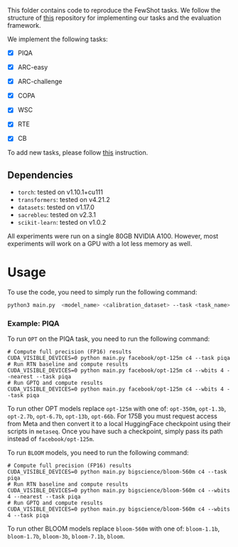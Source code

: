 This folder contains code to reproduce the FewShot tasks. We follow the structure of 
[this](https://github.com/EleutherAI/lm-evaluation-harness) repository for implementing 
our tasks and the evaluation framework.

We implement the following tasks:
- [x] PIQA
- [x] ARC-easy
- [x] ARC-challenge
- [x] COPA
- [x] WSC
- [x] RTE
- [x] CB


To add new tasks, please follow [this](https://github.com/EleutherAI/lm-evaluation-harness#code-structure) 
instruction.

## Dependencies

* `torch`: tested on v1.10.1+cu111
* `transformers`: tested on v4.21.2
* `datasets`: tested on v1.17.0
* `sacrebleu`: tested on v2.3.1
* `scikit-learn`: tested on v1.0.2

All experiments were run on a single 80GB NVIDIA A100. However, most experiments will work on a GPU with a lot less memory as well.

# Usage

To use the code, you need to simply run the following command:

```bash 
python3 main.py  <model_name> <calibration_dataset> --task <task_name> --num_fewshot <num_fewshot> 
```

### Example: PIQA

To run `OPT` on the PIQA task, you need to run the following command:
```
# Compute full precision (FP16) results 
CUDA_VISIBLE_DEVICES=0 python main.py facebook/opt-125m c4 --task piqa
# Run RTN baseline and compute results
CUDA_VISIBLE_DEVICES=0 python main.py facebook/opt-125m c4 --wbits 4 --nearest --task piqa
# Run GPTQ and compute results
CUDA_VISIBLE_DEVICES=0 python main.py facebook/opt-125m c4 --wbits 4 --task piqa
````

To run other OPT models replace `opt-125m` with one of: `opt-350m`, `opt-1.3b`, `opt-2.7b`, `opt-6.7b`, `opt-13b`, `opt-66b`.
For 175B you must request access from Meta and then convert it to a local HuggingFace checkpoint using their scripts in `metaseq`.
Once you have such a checkpoint, simply pass its path instead of `facebook/opt-125m`. 


To run `BLOOM` models, you need to run the following command:

```
# Compute full precision (FP16) results
CUDA_VISIBLE_DEVICES=0 python main.py bigscience/bloom-560m c4 --task piqa
# Run RTN baseline and compute results
CUDA_VISIBLE_DEVICES=0 python main.py bigscience/bloom-560m c4 --wbits 4 --nearest --task piqa
# Run GPTQ and compute results
CUDA_VISIBLE_DEVICES=0 python main.py bigscience/bloom-560m c4 --wbits 4 --task piqa
````

To run other BLOOM models replace `bloom-560m` with one of: `bloom-1.1b`, `bloom-1.7b`, `bloom-3b`, `bloom-7.1b`, `bloom`.


